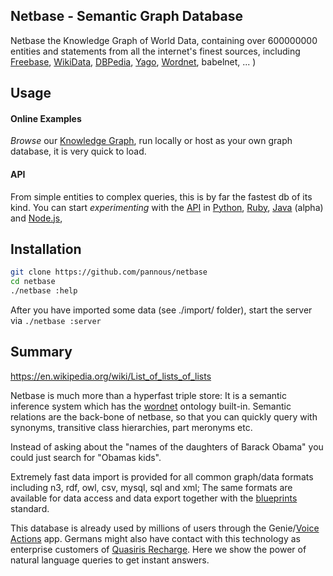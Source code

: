 Netbase - Semantic Graph Database 
-----------

Netbase the Knowledge Graph of World Data, containing over 600000000 entities and statements from all the internet's finest sources, 
including [Freebase](https://en.wikipedia.org/wiki/Freebase), [WikiData](https://en.wikipedia.org/wiki/wikidata), [DBPedia](http://wiki.dbpedia.org/), [Yago](https://en.wikipedia.org/wiki/YAGO_%28database%29), [Wordnet](https://en.wikipedia.org/wiki/WordNet), babelnet, ... )

## Usage

#### Online Examples

*Browse* our [Knowledge Graph](http://netbase.pannous.com/html/verbose/example), run locally
or host as your own graph database, it is very quick to load.

#### API

From simple entities to complex queries, this is by far the fastest db of its kind.
You can start *experimenting* with the [API](https://www.mashape.com/pannous/netbase) in 
[Python](https://github.com/pannous/netbase-python),
[Ruby](https://github.com/pannous/netbase-ruby),
[Java](http://github.com/pannous/blueprints-netbase) (alpha) and
[Node.js](https://github.com/pannous/node-netbase),

## Installation

```bash
git clone https://github.com/pannous/netbase
cd netbase
./netbase :help
```

After you have imported some data (see ./import/ folder),
start the server via `./netbase :server`

## Summary

https://en.wikipedia.org/wiki/List_of_lists_of_lists

Netbase is much more than a hyperfast triple store: It is a semantic inference system which has the [wordnet](http://wordnet.princeton.edu/) ontology built-in. Semantic relations are the back-bone of netbase, so that you can quickly query with synonyms, transitive class hierarchies, part meronyms etc.

Instead of asking about the "names of the daughters of Barack Obama" you could just search for "Obamas kids".

Extremely fast data import is provided for all common graph/data formats including n3, rdf, owl, csv, mysql, sql and xml;
The same formats are available for data access and data export together with the [blueprints](https://github.com/pannous/blueprints-netbase) standard.

This database is already used by millions of users through the Genie/[Voice Actions](http://voice-actions.com/) app.
Germans might also have contact with this technology as enterprise customers of [Quasiris Recharge](https://www.quasiris.de/de/recharge/). Here we show the power of natural language queries to get instant answers.
